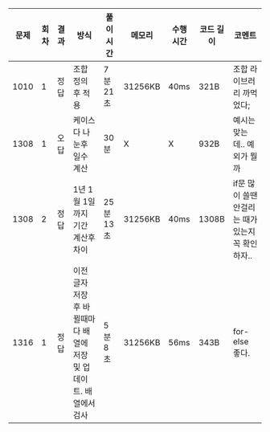 | 문제 | 회차 | 결과 | 방식                                                         | 풀이 시간 | 메모리  | 수행 시간 | 코드 길이 | 코멘트                                            |
| ---- | ---- | ---- | ------------------------------------------------------------ | --------- | ------- | --------- | --------- | ------------------------------------------------- |
| 1010 | 1    | 정답 | 조합 정의 후 적용                                            | 7분 21초  | 31256KB | 40ms      | 321B      | 조합 라이브러리 까먹었다;                         |
| 1308 | 1    | 오답 | 케이스 다 나눈후 일수 계산                                   | 30분      | X       | X         | 932B      | 예시는 맞는데.. 예외가 뭘까                       |
| 1308 | 2    | 정답 | 1년 1월 1일까지 기간 계산후 차이                             | 25분 13초 | 31256KB | 40ms      | 1308B     | if문 많이 쓸땐 안걸리는 때가 있는지 꼭 확인하자.. |
| 1316 | 1    | 정답 | 이전 글자 저장 후 바뀔때마다 배열에 저장 및 업데이트. 배열에서 검사 | 5분 8초   | 31256KB | 56ms      | 343B      | for-else 좋다.                                    |

